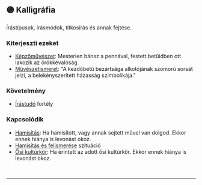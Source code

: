 ## 🟣 Kalligráfia

Írástípusok, írásmódok, titkosírás és annak fejtése.

### Kiterjeszti ezeket

- [Képzőművészet](../kepzettsegek.szekunder/kepzomuveszet.md): Mesterien bánsz a pennával, festett betűidben ott lakozik az örökkévalóság.
- [Művészetismeret](../kepzettsegek.szekunder/muveszetismeret.md): "A kezdőbetű bezártsága alkotójának szomorú sorsát jelzi, a belekényszerített házasság szimbolikája."

### Követelmény

- [Írástudó](../fortelyok.altalanos/irastudo.md) fortély

### Kapcsolódik

- [Hamisítás](../fortelyok.altalanos/hamisitas.md): Ha hamisított, vagy annak sejtett művel van dolgod. Ekkor ennek hiánya is levonást okoz.
- [Hamisítás és felismerése](../szituaciok/hamisitas_es_felismerese.md) szituáció
- [Ősi kultúrkör](../fortelyok.altalanos/osi_kulturkor.md): Ha érintett az adott ősi kultúrkör. Ekkor ennek hiánya is levonást okoz.

<br />

---
